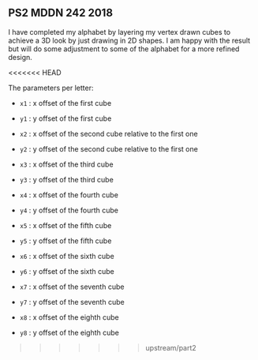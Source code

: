 ## PS2 MDDN 242 2018

I have completed my alphabet by layering my vertex drawn cubes to achieve a 3D look by just drawing in 2D shapes. I am happy with the result but will do some adjustment to some of the alphabet for a more refined design.

<<<<<<< HEAD


The parameters per letter:
  * `x1` : x offset of the first cube 
  * `y1` : y offset of the first cube 

  * `x2` : x offset of the second cube relative to the first one
  * `y2` : y offset of the second cube relative to the first one

  * `x3` : x offset of the third cube
  * `y3` : y offset of the third cube 

  * `x4` : x offset of the fourth cube
  * `y4` : y offset of the fourth cube 

  * `x5` : x offset of the fifth cube
  * `y5` : y offset of the fifth cube 

  * `x6` : x offset of the sixth cube
  * `y6` : y offset of the sixth cube 

  * `x7` : x offset of the seventh cube
  * `y7` : y offset of the seventh cube 

  * `x8` : x offset of the eighth cube
  * `y8` : y offset of the eighth cube 




>>>>>>> upstream/part2


